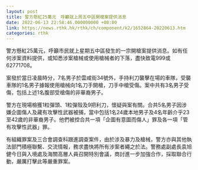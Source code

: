 ```yaml
---
layout: post
title: 警方懸紅25萬元　呼籲就上周五中區開槍案提供消息
date: 2022-06-13 22:58:46.000000000 +08:00
link: https://news.rthk.hk/rthk/ch/component/k2/1652864-20220613.htm
categories: rthk
---
```


警方懸紅25萬元，呼籲市民就上星期五中區發生的一宗開槍案提供消息。如有任何涉案資料提供，或知悉涉案槍械或使用槍械者的下落，盡快致電999或62771708。 

案發於當日凌晨時分，7名男子於雲咸街34號外，手持利刀襲擊在場的車隊，受襲車隊的1名男子據報使用槍械向1名刀手開槍，刀手中槍受傷。案中共有3名男子受傷，包括上述1名腹部受槍傷的非華裔男子。

警方在現場檢獲1粒彈頭、1粒彈殼及9把利刀，懷疑與案有關。合共5名男子因涉嫌企圖傷人及藏有攻擊性武器被捕，當中包括1名24歲本地男子及4名年齡介乎23至42歲的非華裔男子。他們被控合共一項「企圖有意圖而傷人」罪及各一項「管有攻擊性武器」罪。

有組織罪案及三合會調查科跟進調查案件，由於涉及暴力及槍械，警方亦與其他執法部門積極聯繫、交流情報，務求盡快將所有涉案者繩之於法。警務處副處長袁旭健今日與入境處及海關高層人員召開特別會議，商討進一步加強合作，採取聯合行動，嚴厲打擊此等嚴重罪案。
